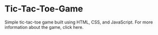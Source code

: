 # Tic-Tac-Toe-Game
Simple tic-tac-toe game built using HTML, CSS, and JavaScript. For more information about the game, click here.
